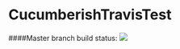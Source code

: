 # CucumberishTravisTest

####Master branch build status: 
![](https://travis-ci.org/dilankadon/CucumberishTravisTest.svg?branch=master)

